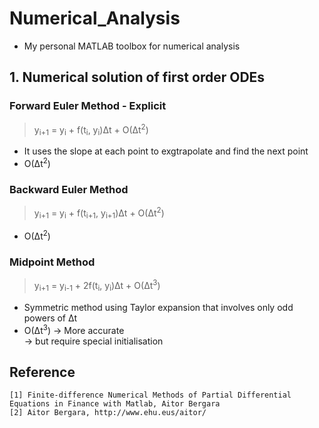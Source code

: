 # Numerical_Analysis
- My personal MATLAB toolbox for numerical analysis

## 1. Numerical solution of first order ODEs
### Forward Euler Method - Explicit
> y<sub>i+1</sub> = y<sub>i</sub> + f(t<sub>i</sub>, y<sub>i</sub>)&Delta;t + O(&Delta;t<sup>2</sup>) 
- It uses the slope at each point to exgtrapolate and find the next point  
- O(&Delta;t<sup>2</sup>)

### Backward Euler Method
> y<sub>i+1</sub> = y<sub>i</sub> + f(t<sub>i+1</sub>, y<sub>i+1</sub>)&Delta;t + O(&Delta;t<sup>2</sup>)  
- O(&Delta;t<sup>2</sup>)

### Midpoint Method
> y<sub>i+1</sub> = y<sub>i-1</sub> + 2f(t<sub>i</sub>, y<sub>i</sub>)&Delta;t + O(&Delta;t<sup>3</sup>)  
- Symmetric method using Taylor expansion that involves only odd powers of &Delta;t
- O(&Delta;t<sup>3</sup>) -> More accurate  
-> but require special initialisation

## Reference
```
[1] Finite-difference Numerical Methods of Partial Differential Equations in Finance with Matlab, Aitor Bergara
[2] Aitor Bergara, http://www.ehu.eus/aitor/
```
